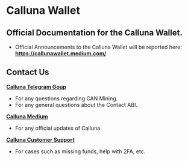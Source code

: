 # Calluna Wallet
## Official Documentation for the Calluna Wallet.
* Official Announcements to the Calluna Wallet will be reported here: **https://callunawallet.medium.com/** 


## Contact Us
[**Calluna Telegram Goup**](https://t.me/CallunaMining)
* For any questions regarding CAN Mining.
* For any general questions about the Contact ABI.

[**Calluna Medium**](https://callunawallet.medium.com/)
* For any official updates of Calluna.


[**Calluna Customer Support**](callunawalletofficial@gmail.com)
* For cases such as missing funds, help with 2FA, etc.

